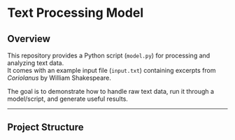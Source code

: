 # Text Processing Model

## Overview
This repository provides a Python script (`model.py`) for processing and analyzing text data.  
It comes with an example input file (`input.txt`) containing excerpts from *Coriolanus* by William Shakespeare.  

The goal is to demonstrate how to handle raw text data, run it through a model/script, and generate useful results.  

---

## Project Structure
